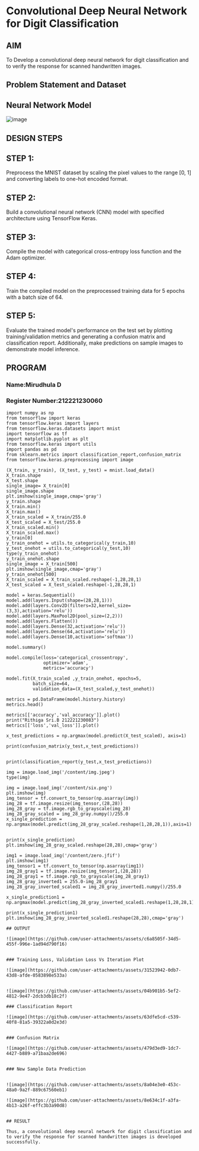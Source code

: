 # Convolutional Deep Neural Network for Digit Classification

## AIM

To Develop a convolutional deep neural network for digit classification and to verify the response for scanned handwritten images.

## Problem Statement and Dataset

## Neural Network Model

![image](https://github.com/user-attachments/assets/2f6d9f30-d666-4f0f-872b-3123afef1237)


## DESIGN STEPS

## STEP 1:
Preprocess the MNIST dataset by scaling the pixel values to the range [0, 1] and converting labels to one-hot encoded format.

## STEP 2:
Build a convolutional neural network (CNN) model with specified architecture using TensorFlow Keras.

## STEP 3:
Compile the model with categorical cross-entropy loss function and the Adam optimizer.

## STEP 4:
Train the compiled model on the preprocessed training data for 5 epochs with a batch size of 64.

## STEP 5:
Evaluate the trained model's performance on the test set by plotting training/validation metrics and generating a confusion matrix and classification report. Additionally, make predictions on sample images to demonstrate model inference.
## PROGRAM

### Name:Mirudhula D
### Register Number:212221230060


```
import numpy as np
from tensorflow import keras
from tensorflow.keras import layers
from tensorflow.keras.datasets import mnist
import tensorflow as tf
import matplotlib.pyplot as plt
from tensorflow.keras import utils
import pandas as pd
from sklearn.metrics import classification_report,confusion_matrix
from tensorflow.keras.preprocessing import image

(X_train, y_train), (X_test, y_test) = mnist.load_data()
X_train.shape
X_test.shape
single_image= X_train[0]
single_image.shape
plt.imshow(single_image,cmap='gray')
y_train.shape
X_train.min()
X_train.max()
X_train_scaled = X_train/255.0
X_test_scaled = X_test/255.0
X_train_scaled.min()
X_train_scaled.max()
y_train[0]
y_train_onehot = utils.to_categorical(y_train,10)
y_test_onehot = utils.to_categorical(y_test,10)
type(y_train_onehot)
y_train_onehot.shape
single_image = X_train[500]
plt.imshow(single_image,cmap='gray')
y_train_onehot[500]
X_train_scaled = X_train_scaled.reshape(-1,28,28,1)
X_test_scaled = X_test_scaled.reshape(-1,28,28,1)

model = keras.Sequential()
model.add(layers.Input(shape=(28,28,1)))
model.add(layers.Conv2D(filters=32,kernel_size=(3,3),activation='relu'))
model.add(layers.MaxPool2D(pool_size=(2,2)))
model.add(layers.Flatten())
model.add(layers.Dense(32,activation='relu'))
model.add(layers.Dense(64,activation='relu'))
model.add(layers.Dense(10,activation='softmax'))

model.summary()

model.compile(loss='categorical_crossentropy',
              optimizer='adam',
              metrics='accuracy')

model.fit(X_train_scaled ,y_train_onehot, epochs=5,
          batch_size=64,
          validation_data=(X_test_scaled,y_test_onehot))

metrics = pd.DataFrame(model.history.history)
metrics.head()

metrics[['accuracy','val_accuracy']].plot()
print("Rithiga Sri.B 212221230083")
metrics[['loss','val_loss']].plot()

x_test_predictions = np.argmax(model.predict(X_test_scaled), axis=1)

print(confusion_matrix(y_test,x_test_predictions))


print(classification_report(y_test,x_test_predictions))

img = image.load_img('/content/img.jpeg')
type(img)

img = image.load_img('/content/six.png')
plt.imshow(img)
img_tensor = tf.convert_to_tensor(np.asarray(img))
img_28 = tf.image.resize(img_tensor,(28,28))
img_28_gray = tf.image.rgb_to_grayscale(img_28)
img_28_gray_scaled = img_28_gray.numpy()/255.0
x_single_prediction = np.argmax(model.predict(img_28_gray_scaled.reshape(1,28,28,1)),axis=1)


print(x_single_prediction)
plt.imshow(img_28_gray_scaled.reshape(28,28),cmap='gray')

img1 = image.load_img('/content/zero.jfif')
plt.imshow(img1)
img_tensor1 = tf.convert_to_tensor(np.asarray(img1))
img_28_gray1 = tf.image.resize(img_tensor1,(28,28))
img_28_gray1 = tf.image.rgb_to_grayscale(img_28_gray1)
img_28_gray_inverted1 = 255.0-img_28_gray1
img_28_gray_inverted_scaled1 = img_28_gray_inverted1.numpy()/255.0

x_single_prediction1 = np.argmax(model.predict(img_28_gray_inverted_scaled1.reshape(1,28,28,1)),axis=1)

print(x_single_prediction1)
plt.imshow(img_28_gray_inverted_scaled1.reshape(28,28),cmap='gray')

## OUTPUT

![image](https://github.com/user-attachments/assets/c6a8505f-34d5-455f-996e-1ad94d790f16)


### Training Loss, Validation Loss Vs Iteration Plot

![image](https://github.com/user-attachments/assets/31523942-0db7-43d8-afde-0583898e533a)


![image](https://github.com/user-attachments/assets/04b901b5-5ef2-4812-9e47-2dcb3db18c2f)

### Classification Report

![image](https://github.com/user-attachments/assets/63dfe5cd-c539-40f8-81a5-39322a0d2e3d)


### Confusion Matrix

![image](https://github.com/user-attachments/assets/479d3ed9-1dc7-4427-b889-a71baa2de696)


### New Sample Data Prediction


![image](https://github.com/user-attachments/assets/8a04e3e0-453c-48a0-9a2f-889c67560eb1)

![image](https://github.com/user-attachments/assets/8e634c1f-a3fa-4b13-a26f-effc3b3a90d8)


## RESULT

Thus, a convolutional deep neural network for digit classification and to verify the response for scanned handwritten images is developed successfully.

